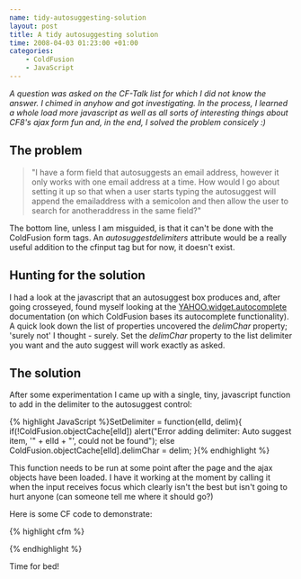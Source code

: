 ```yaml
--- 
name: tidy-autosuggesting-solution
layout: post
title: A tidy autosuggesting solution
time: 2008-04-03 01:23:00 +01:00
categories:
    - ColdFusion
    - JavaScript
---
```

*A question was asked on the CF-Talk list for which I did not know the answer. I chimed in anyhow and got investigating. In the process, I learned a whole load more javascript as well as all sorts of interesting things about CF8's ajax form fun and, in the end, I solved the problem consicely :)*<!--more-->

The problem
-----------

>"I have a form field that autosuggests an email address, however it only works with one email address at a time. How would I go
>about setting it up so that when a user starts typing the autosuggest will append the emailaddress with a semicolon and then 
>allow the user to search for anotheraddress in the same field?"

The bottom line, unless I am misguided, is that it can't be done with the ColdFusion form tags. An *autosuggestdelimiters* attribute would be a really useful addition to the cfinput tag but for now, it doesn't exist.

Hunting for the solution
------------------------

I had a look at the javascript that an autosuggest box produces and, after going crosseyed, found myself looking at the <a href="http://developer.yahoo.com/yui/docs/YAHOO.widget.AutoComplete.html">YAHOO.widget.autocomplete</a> documentation (on which ColdFusion bases its autocomplete functionality). A quick look down the list of properties uncovered the *delimChar* property; 'surely not' I thought - surely. Set the *delimChar* property to the list delimiter you want and the auto suggest will work exactly as asked.

The solution
------------

After some experimentation I came up with a single, tiny, javascript function to add in the delimiter to the autosuggest control:

{% highlight JavaScript %}SetDelimiter = function(elId, delim){
   if(!ColdFusion.objectCache[elId])
      alert("Error adding delimiter: Auto suggest item, '" + elId + "', could not be found");
   else
      ColdFusion.objectCache[elId].delimChar = delim;
}{% endhighlight %}

This function needs to be run at some point after the page and the ajax objects have been loaded. I have it working at the moment by calling it when the input receives focus which clearly isn't the best but isn't going to hurt anyone (can someone tell me where it should go?)

Here is some CF code to demonstrate:

{% highlight cfm %}
<script type="text/javascript" src="SetAutoSuggestDelimiter.js"></script>
<cfform action="" method="post">
	<cfinput name="person" autosuggest="cfc:foo.bar({cfautosuggestvalue})" onfocus="SetDelimiter('person',';')"/>
</cfform>
{% endhighlight %}

Time for bed!
